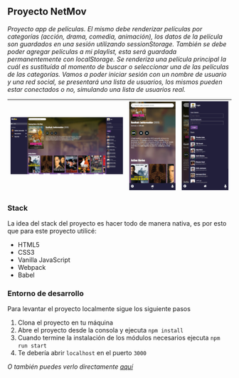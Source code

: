 ## Proyecto NetMov

_Proyecto app de películas. El mismo debe renderizar películas por categorías (acción, drama, comedia, animación), los datos de la película son guardados en una sesión utilizando sessionStorage. También se debe poder agregar películas a mi playlist, esta será guardada permanentemente con localStorage. Se renderiza una película principal la cuál es sustituída al momento de buscar o seleccionar una de las películas de las categorías. Vamos a poder iniciar sesión con un nombre de usuario y una red social, se presentará una lista de usuarios, los mismos pueden estar conectados o no, simulando una lista de usuarios real._

| ![Desktop](./src/images/desktop.png) | ![Mobile](./src/images/mobile-1.png) | ![Mobile Users](./src/images/mobile-2.png) |
| ------ | ------ | ----- |

### Stack

La idea del stack del proyecto es hacer todo de manera nativa, es por esto que para este proyecto utilicé:

- HTML5
- CSS3
- Vanilla JavaScript
- Webpack
- Babel

### Entorno de desarrollo

Para levantar el proyecto localmente sigue los siguiente pasos

1. Clona el proyecto en tu máquina
2. Abre el proyecto desde la consola y ejecuta `npm install`
3. Cuando termine la instalación de los módulos necesarios ejecuta `npm run start`
4. Te debería abrir `localhost` en el puerto `3000`

_O también puedes verlo directamente [aquí](https://yoelribero.github.io/netmov/dist/)_
